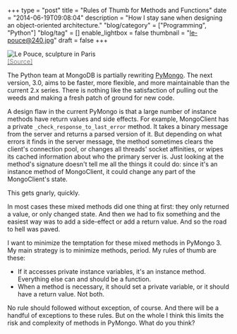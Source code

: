 +++
type = "post"
title = "Rules of Thumb for Methods and Functions"
date = "2014-06-19T09:08:04"
description = "How I stay sane when designing an object-oriented architecture."
"blog/category" = ["Programming", "Python"]
"blog/tag" = []
enable_lightbox = false
thumbnail = "le-pouce@240.jpg"
draft = false
+++

<p><img style="display:block; margin-left:auto; margin-right:auto;" src="le-pouce.jpg" alt="Le Pouce, sculpture in Paris" title="Le Pouce, sculpture in Paris" /><a href="https://www.flickr.com/photos/paveita/3195664073/"><span style="color:gray">[Source]</span></a></p>
<p>The Python team at MongoDB is partially rewriting <a href="https://pypi.python.org/pypi/pymongo/">PyMongo</a>. The next version, 3.0,
aims to be faster, more flexible, and more maintainable than the current 2.x series.
There is nothing like the satisfaction of pulling out the weeds and making a fresh patch of ground for new code.</p>
<p>A design flaw in the current PyMongo is that a large number of instance methods have return values and side effects.
For example, MongoClient has a private <code>_check_response_to_last_error</code> method.
It takes a binary message from the server and returns a parsed version of it.
But depending on what errors it finds in the server message,
the method sometimes clears the client's connection pool,
or changes all threads' socket affinities,
or wipes its cached information about who the primary server is.
Just looking at the method's signature doesn't tell me all the things it could do:
since it's an instance method of MongoClient, it could change any part of the MongoClient's state.</p>
<p>This gets gnarly, quickly.</p>
<p>In most cases these mixed methods did one thing at first: they only returned a value, or only changed state. And then we had to fix something and the
easiest way was to add a side-effect or add a return value. And so the road
to hell was paved.</p>
<p>I want to minimize the temptation for these mixed methods in PyMongo 3. My
main strategy is to minimize methods, period. My rules of thumb are these:</p>
<ul>
<li>If it accesses private instance variables, it's an instance method. Everything else can and should be a function.</li>
<li>When a method is necessary, it should set a private variable, or it should have a return value. Not both.</li>
</ul>
<p>No rule should followed without exception, of course. And there will be a handful of exceptions to these rules. But on the whole I think this limits the risk and complexity of methods in PyMongo. What do you think?</p>
    